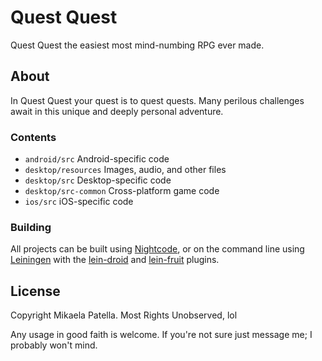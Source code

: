# Quest Quest
Quest Quest the easiest most mind-numbing RPG ever made.

## About
In Quest Quest your quest is to quest quests. Many perilous challenges await in this unique and deeply personal adventure.

### Contents

* `android/src` Android-specific code
* `desktop/resources` Images, audio, and other files
* `desktop/src` Desktop-specific code
* `desktop/src-common` Cross-platform game code
* `ios/src` iOS-specific code

### Building

All projects can be built using [Nightcode](https://nightcode.info/), or on the command line using [Leiningen](https://github.com/technomancy/leiningen) with the [lein-droid](https://github.com/clojure-android/lein-droid) and [lein-fruit](https://github.com/oakes/lein-fruit) plugins.


## License
Copyright Mikaela Patella. Most Rights Unobserved, lol

Any usage in good faith is welcome. If you're not sure just message me; I probably won't mind.
